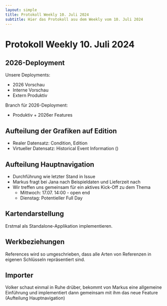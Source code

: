 ```yaml
---
layout: simple
title: Protokoll Weekly 10. Juli 2024
subtitle: Hier das Protokoll asu dem Weekly vom 10. Juli 2024
---
```


# Protokoll Weekly 10. Juli 2024

## 2026-Deployment

Unsere Deployments:
- 2026 Vorschau
- Interne Vorschau
- Extern Produktiv

Branch für 2026-Deployment:
- Produktiv + 2026er Features

## Aufteilung der Grafiken auf Edition

- Realer Datensatz: Condition, Edition
- Virtueller Datensatz: Historical Event Information ()

## Aufteilung Hauptnavigation
- Durchführung wie letzter Stand in Issue
- Markus fragt bei Jana nach Beispieldaten und Lieferzeit nach 
- Wir treffen uns gemeinsam für ein aktives Kick-Off zu dem Thema
	- Mittwoch: 17.07. 14:00 - open end
	- Dienstag: Potentieller Full Day


## Kartendarstellung
Erstmal als Standalone-Applikation implementieren.


## Werkbeziehungen
References wird so umgeschrieben, dass alle Arten von Referenzen in eigenen Schlüsseln repräsentiert sind.


## Importer
Volker schaut einmal in Ruhe drüber, bekommt von Markus eine allgemeine Einführung und implementiert dann gemeinsam mit ihm das neue Feature (Aufteilung Hauptnavigation) 





